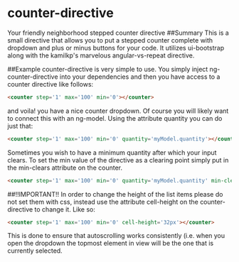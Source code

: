 # counter-directive
Your friendly neighborhood stepped counter directive
##Summary
This is a small directive that allows you to put a stepped counter complete with dropdown and plus or minus buttons for your code.
It utilizes ui-bootstrap along with the kamilkp's marvelous angular-vs-repeat directive.

##Example
counter-directive is very simple to use.  You simply inject ng-counter-directive into your dependencies and then you have access to a counter directive like follows:
```html
<counter step='1' max='100' min='0'></counter>
```
and voila! you have a nice counter dropdown.  Of course you will likely want to connect this with an ng-model.  Using the attribute quantity you can do just that:
```html
<counter step='1' max='100' min='0' quantity='myModel.quantity'></counter>
```
Sometimes you wish to have a minimum quantity after which your input clears.
To set the min value of the directive as a clearing point simply put in the min-clears attribute on the counter.
```html
<counter step='1' max='100' min='0' quantity='myModel.quantity' min-clears></counter>
```

##!!IMPORTANT!!
In order to change the height of the list items please do not set them with css, instead use the attribute cell-height on the counter-directive to change it.  Like so:
```html
<counter step='1' max='100' min='0' cell-height='32px'></counter>
```
This is done to ensure that autoscrolling works consistently (i.e. when you open the dropdown the topmost element in view will be the one that is currently selected.



